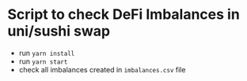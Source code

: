 # Script to check DeFi Imbalances in uni/sushi swap
* run `yarn install`
* run `yarn start`
* check all imbalances created in `imbalances.csv` file